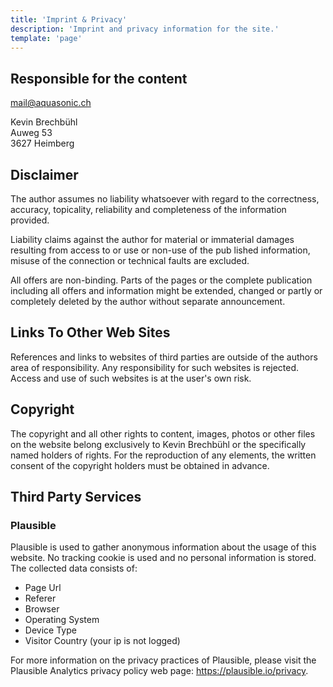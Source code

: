 ```yaml
---
title: 'Imprint & Privacy'
description: 'Imprint and privacy information for the site.'
template: 'page'
---
```


## Responsible for the content

mail@aquasonic.ch

Kevin Brechbühl<br/>
Auweg 53<br/>
3627 Heimberg

## Disclaimer

The author assumes no liability whatsoever with regard to the correctness,
accuracy, topicality, reliability and completeness of the information provided.

Liability claims against the author for material or immaterial damages resulting
from access to or use or non-use of the pub lished information, misuse of the
connection or technical faults are excluded.

All offers are non-binding. Parts of the pages or the complete publication
including all offers and information might be extended, changed or partly or
completely deleted by the author without separate announcement.

## Links To Other Web Sites

References and links to websites of third parties are outside of the authors
area of responsibility. Any responsibility for such websites is rejected. Access
and use of such websites is at the user's own risk.

## Copyright

The copyright and all other rights to content, images, photos or other files on
the website belong exclusively to Kevin Brechbühl or the specifically named
holders of rights. For the reproduction of any elements, the written consent of
the copyright holders must be obtained in advance.

## Third Party Services

### Plausible

Plausible is used to gather anonymous information about the usage of this
website. No tracking cookie is used and no personal information is stored. The
collected data consists of:

- Page Url
- Referer
- Browser
- Operating System
- Device Type
- Visitor Country (your ip is not logged)

For more information on the privacy practices of Plausible, please visit the
Plausible Analytics privacy policy web page: https://plausible.io/privacy.
